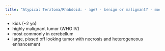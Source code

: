 ```yaml
---
title: "Atypical Teratoma/Rhabdoid: - age? - benign or malignant? - most common location? - imaging characteristics"
---
```

- kids (~2 yo)
- highly malignant tumor (WHO IV)
- most commonly in cerebellum
- large, pissed off looking tumor with necrosis and heterogeneous enhancement

